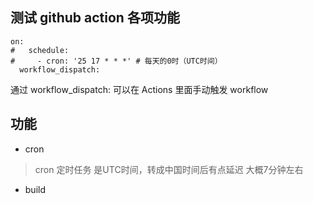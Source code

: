 ## 测试 github action 各项功能

```
on:
#   schedule:
#     - cron: '25 17 * * *' # 每天的0时（UTC时间）
  workflow_dispatch:  
```
通过 workflow_dispatch: 可以在 Actions 里面手动触发 workflow



## 功能

* cron
> cron 定时任务 是UTC时间，转成中国时间后有点延迟 大概7分钟左右

* build